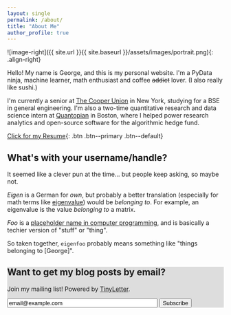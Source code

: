```yaml
---
layout: single
permalink: /about/
title: "About Me"
author_profile: true
---
```


![image-right]({{ site.url }}{{ site.baseurl }}/assets/images/portrait.png){: .align-right}

Hello! My name is George, and this is my personal website. I'm a PyData
ninja, machine learner, math enthusiast and coffee ~~addict~~ lover. (I also
really like sushi.)

I'm currently a senior at [The Cooper Union](http://cooper.edu/welcome) in New
York, studying for a BSE in general engineering. I'm also a two-time
quantitative research and data science intern at
[Quantopian](https://www.quantopian.com/) in Boston, where I helped power
research analytics and open-source software for the algorithmic hedge fund.

[Click for my Resume](https://github.com/eigenfoo/eigenfoo.xyz/raw/master/assets/documents/resume.pdf){: .btn .btn--primary .btn--default}

## What's with your username/handle?

It seemed like a clever pun at the time... but people keep asking, so maybe not.

_Eigen_ is a German for _own_, but probably a better translation (especially for
math terms like
[eigenvalue](https://en.wikipedia.org/wiki/Eigenvalues_and_eigenvectors)) would
be _belonging to_. For example, an eigenvalue is the value _belonging to_ a
matrix.

_Foo_ is a [placeholder name in computer
programming](https://en.wikipedia.org/wiki/Foobar), and is basically a techier
version of "stuff" or "thing".

So taken together, `eigenfoo` probably means something like "things
belonging to [George]".

<form style="background-color:#DDDDDD;" action="http://tinyletter.com/eigenfoo" method="post" target="popupwindow" onsubmit="window.open('http://tinyletter.com/eigenfoo', 'popupwindow');return true">
<h2>Want to get my blog posts by email?</h2>
<p>Join my mailing list! Powered by <a href="http://tinyletter.com">TinyLetter</a>.</p>
<div class="input-group">
<input type="text" style="width:350px" name="email" value="email@example.com" onfocus="if (this.value == 'email@example.com') {this.value = '';}" onblur="if (this.value == '') {this.value = 'email@example.com';}">
<input type="hidden" value="1" name="embed"/><input type="submit" value="Subscribe">
